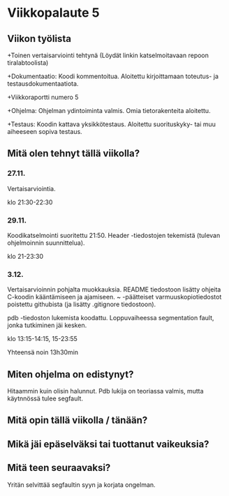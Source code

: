 # Viikkopalaute 5

## Viikon työlista

+Toinen vertaisarviointi tehtynä (Löydät linkin katselmoitavaan repoon tiralabtoolista)

+Dokumentaatio: Koodi kommentoitua. Aloitettu kirjoittamaan toteutus- ja testausdokumentaatiota.

+Viikkoraportti numero 5

+Ohjelma: Ohjelman ydintoiminta valmis. Omia tietorakenteita aloitettu.

+Testaus: Koodin kattava yksikkötestaus. Aloitettu suorituskyky- tai muu aiheeseen sopiva testaus.

## Mitä olen tehnyt tällä viikolla?

### 27.11.

Vertaisarviointia.

klo 21:30-22:30

### 29.11.

Koodikatselmointi suoritettu 21:50. Header -tiedostojen tekemistä (tulevan ohjelmoinnin suunnittelua).

klo 21-23:30

### 3.12.
Vertaisarvioinnin pohjalta muokkauksia.
README tiedostoon lisätty ohjeita C-koodin kääntämiseen ja ajamiseen.
~ -päätteiset varmuuskopiotiedostot poistettu githubista (ja lisätty .gitignore tiedostoon).

pdb -tiedoston lukemista koodattu. Loppuvaiheessa segmentation fault, jonka tutkiminen jäi kesken.

klo 13:15-14:15, 15-23:55

Yhteensä noin 13h30min

## Miten ohjelma on edistynyt?
Hitaammin kuin olisin halunnut. Pdb lukija on teoriassa valmis, mutta käytnnössä tulee segfault.

## Mitä opin tällä viikolla / tänään?

## Mikä jäi epäselväksi tai tuottanut vaikeuksia?

## Mitä teen seuraavaksi?
Yritän selvittää segfaultin syyn ja korjata ongelman.
